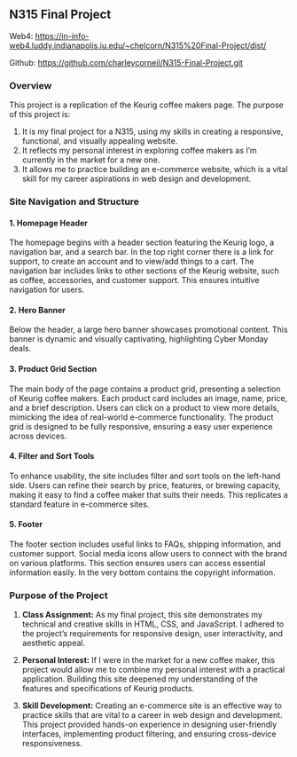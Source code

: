## N315 Final Project

Web4: https://in-info-web4.luddy.indianapolis.iu.edu/~chelcorn/N315%20Final-Project/dist/

Github: https://github.com/charleycorneil/N315-Final-Project.git

### Overview

This project is a replication of the Keurig coffee makers page. The purpose of this project is:

1. It is my final project for a N315, using my skills in creating a responsive, functional, and visually appealing website.
2. It reflects my personal interest in exploring coffee makers as I’m currently in the market for a new one.
3. It allows me to practice building an e-commerce website, which is a vital skill for my career aspirations in web design and development.

### Site Navigation and Structure

#### 1. **Homepage Header**

The homepage begins with a header section featuring the Keurig logo, a navigation bar, and a search bar. In the top right corner there is a link for support, to create an account and to view/add things to a cart. The navigation bar includes links to other sections of the Keurig website, such as coffee, accessories, and customer support. This ensures intuitive navigation for users.

#### 2. **Hero Banner**

Below the header, a large hero banner showcases promotional content. This banner is dynamic and visually captivating, highlighting Cyber Monday deals.

#### 3. **Product Grid Section**

The main body of the page contains a product grid, presenting a selection of Keurig coffee makers. Each product card includes an image, name, price, and a brief description. Users can click on a product to view more details, mimicking the idea of real-world e-commerce functionality. The product grid is designed to be fully responsive, ensuring a easy user experience across devices.

#### 4. **Filter and Sort Tools**

To enhance usability, the site includes filter and sort tools on the left-hand side. Users can refine their search by price, features, or brewing capacity, making it easy to find a coffee maker that suits their needs. This replicates a standard feature in e-commerce sites.

#### 5. **Footer**

The footer section includes useful links to FAQs, shipping information, and customer support. Social media icons allow users to connect with the brand on various platforms. This section ensures users can access essential information easily. In the very bottom contains the copyright information.

### Purpose of the Project

1. **Class Assignment:** As my final project, this site demonstrates my technical and creative skills in HTML, CSS, and JavaScript. I adhered to the project’s requirements for responsive design, user interactivity, and aesthetic appeal.

2. **Personal Interest:** If I were in the market for a new coffee maker, this project would allow me to combine my personal interest with a practical application. Building this site deepened my understanding of the features and specifications of Keurig products.

3. **Skill Development:** Creating an e-commerce site is an effective way to practice skills that are vital to a career in web design and development. This project provided hands-on experience in designing user-friendly interfaces, implementing product filtering, and ensuring cross-device responsiveness.

